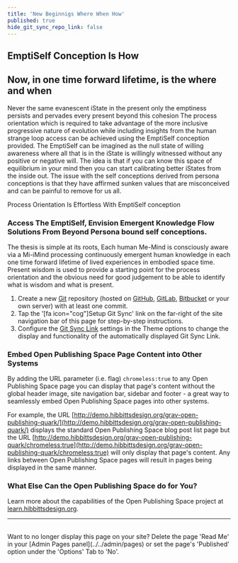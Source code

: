 ```yaml
---
title: 'New Beginnigs Where When How'
published: true
hide_git_sync_repo_link: false
---
```


## **EmptiSelf Conception Is How**

## Now, in one time forward lifetime, is the where and when
Never the same evanescent iState in the present only the emptiness persists and pervades every present beyond this cohesion
The process orientation which is required to take advantage of the more inclusive progressive nature of evolution while including insights from the human strange loop access can be achieved using the EmptiSelf conception provided.
The EmptiSelf can be imagined as the null state of willing awareness where all that is in the iState is willingly witnessed without any positive or negative will. The idea is that if you can know this space of equilibrium in your mind then you can start calibrating better iStates from the inside out.
The issue with the self conceptions derived from persona conceptions is that they have affirmed sunken values that are misconceived and can be painful to remove for us all.

Process Orientation Is Effortless With EmptiSelf conception


### Access The EmptiSelf, Envision Emergent Knowledge Flow Solutions From Beyond Persona bound self conceptions.
The thesis is simple at its roots,
Each human Me-Mind is consciously aware via a Mi-iMind processing continuously emergent human knowledge in each one time forward lifetime of lived experiences in embodied space time. Present wisdom is used to provide a starting point for the process orientation and the obvious need for good judgement to be able to identify what is wisdom and what is present. 

1. Create a new [Git](https://git-scm.com/) repository (hosted on [GitHub](https://github.com/), [GitLab](https://about.gitlab.com/), [Bitbucket](https://bitbucket.org/) or your own server) with at least one commit.
2. Tap the '[fa icon="cog"]Setup Git Sync' link on the far-right of the site navigation bar of this page for step-by-step instructions.
3. Configure the [Git Sync Link](../../admin/themes/mytheme) settings in the Theme options to change the display and functionality of the automatically displayed Git Sync Link.

### Embed Open Publishing Space Page Content into Other Systems

By adding the URL parameter (i.e. flag) `chromeless:true` to any Open Publishing Space page you can display that page's content without the global header image, site navigation bar, sidebar and footer - a great way to seamlessly embed Open Publishing Space pages into other systems.  

For example, the URL [http://demo.hibbittsdesign.org/grav-open-publishing-quark/](http://demo.hibbittsdesign.org/grav-open-publishing-quark/) displays the standard Open Publishing Space blog post list page but the URL [http://demo.hibbittsdesign.org/grav-open-publishing-quark/chromeless:true](http://demo.hibbittsdesign.org/grav-open-publishing-quark/chromeless:true) will only display that page's content. Any links between Open Publishing Space pages will result in pages being displayed in the same manner.

### What Else Can the Open Publishing Space do for You? ##
Learn more about the capabilities of the Open Publishing Space project at [learn.hibbittsdesign.org](http://learn.hibbittsdesign.org/openpublishingspace).

<hr>
<br>
Want to no longer display this page on your site?  
Delete the page 'Read Me' in your [Admin Pages panel](../../admin/pages) or set the page's 'Published' option under the 'Options' Tab to 'No'.
